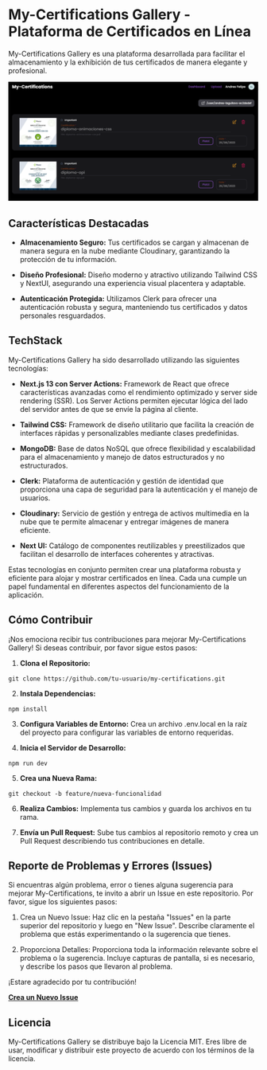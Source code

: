 # My-Certifications Gallery - Plataforma de Certificados en Línea



My-Certifications Gallery es una plataforma  desarrollada para facilitar el almacenamiento y la exhibición de tus certificados de manera elegante y profesional.

![My-Certifications Gallery](/public/image-my-certifications.png)


## Características Destacadas

- **Almacenamiento Seguro:** Tus certificados se cargan y almacenan de manera segura en la nube mediante Cloudinary, garantizando la protección de tu información.

- **Diseño Profesional:** Diseño moderno y atractivo utilizando Tailwind CSS y NextUI, asegurando una experiencia visual placentera y adaptable.

- **Autenticación Protegida:** Utilizamos Clerk para ofrecer una autenticación robusta y segura, manteniendo tus certificados y datos personales resguardados.



## TechStack

My-Certifications Gallery ha sido desarrollado utilizando las siguientes tecnologías:

- **Next.js 13 con Server Actions:** Framework de React que ofrece características avanzadas como el rendimiento optimizado y server side rendering (SSR). Los Server Actions permiten ejecutar lógica del lado del servidor antes de que se envíe la página al cliente.

- **Tailwind CSS:** Framework de diseño utilitario que facilita la creación de interfaces rápidas y personalizables mediante clases predefinidas.

- **MongoDB:** Base de datos NoSQL que ofrece flexibilidad y escalabilidad para el almacenamiento y manejo de datos estructurados y no estructurados.

- **Clerk:** Plataforma de autenticación y gestión de identidad que proporciona una capa de seguridad para la autenticación y el manejo de usuarios.

- **Cloudinary:** Servicio de gestión y entrega de activos multimedia en la nube que te permite almacenar y entregar imágenes de manera eficiente.

- **Next UI:** Catálogo de componentes reutilizables y preestilizados que facilitan el desarrollo de interfaces coherentes y atractivas.

Estas tecnologías en conjunto permiten crear una plataforma robusta y eficiente para alojar y mostrar certificados en línea. Cada una cumple un papel fundamental en diferentes aspectos del funcionamiento de la aplicación.

## Cómo Contribuir

¡Nos emociona recibir tus contribuciones para mejorar My-Certifications Gallery! Si deseas contribuir, por favor sigue estos pasos:

1. **Clona el Repositorio:** 
```
git clone https://github.com/tu-usuario/my-certifications.git
```

2. **Instala Dependencias:**
```
npm install
```

3. **Configura Variables de Entorno:** Crea un archivo .env.local en la raíz del proyecto para configurar las variables de entorno requeridas.


4. **Inicia el Servidor de Desarrollo:**
```
npm run dev
```

5. **Crea una Nueva Rama:**
```
git checkout -b feature/nueva-funcionalidad
```

6. **Realiza Cambios:** Implementa tus cambios y guarda los archivos en tu rama.

7. **Envía un Pull Request:** Sube tus cambios al repositorio remoto y crea un Pull Request describiendo tus contribuciones en detalle.


## Reporte de Problemas y Errores (Issues)

Si encuentras algún problema, error o tienes alguna sugerencia para mejorar My-Certifications, te invito a abrir un Issue en este repositorio. Por favor, sigue los siguientes pasos:

1. Crea un Nuevo Issue: Haz clic en la pestaña "Issues" en la parte superior del repositorio y luego en "New Issue". Describe claramente el problema que estás experimentando o la sugerencia que tienes.

2. Proporciona Detalles: Proporciona toda la información relevante sobre el problema o la sugerencia. Incluye capturas de pantalla, si es necesario, y describe los pasos que llevaron al problema.



¡Estare agradecido por tu contribución!

[**Crea un Nuevo Issue**](https://github.com/Laguilavo10/certifications/issues)

## Licencia

My-Certifications Gallery se distribuye bajo la Licencia MIT. Eres libre de usar, modificar y distribuir este proyecto de acuerdo con los términos de la licencia.



